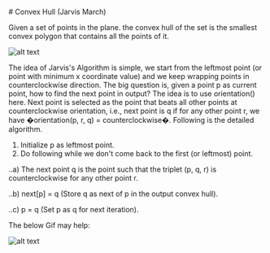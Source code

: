 ﻿﻿﻿﻿# Convex Hull (Jarvis March)Given a set of points in the plane. the convex hull of the set is the smallest convex polygon that contains all the points of it.![alt text](http://www.geeksforgeeks.org/wp-content/uploads/convexHull1.png)The idea of Jarvis's Algorithm is simple, we start from the leftmost point (or point with minimum x coordinate value) and we keep wrapping points in counterclockwise direction. The big question is, given a point p as current point, how to find the next point in output? The idea is to use orientation() here.Next point is selected as the point that beats all other points at counterclockwise orientation, i.e., next point is q if for any other point r, we have �orientation(p, r, q) = counterclockwise�. Following is the detailed algorithm.1) Initialize p as leftmost point.2) Do following while we don't come back to the first (or leftmost) point...a) The next point q is the point such that the triplet (p, q, r) is counterclockwise for any other point r...b) next[p] = q (Store q as next of p in the output convex hull)...c) p = q (Set p as q for next iteration).The below Gif may help:![alt text](https://upload.wikimedia.org/wikipedia/commons/thumb/9/9c/Animation_depicting_the_gift_wrapping_algorithm.gif/330px-Animation_depicting_the_gift_wrapping_algorithm.gif)